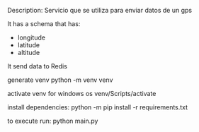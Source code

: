 
Description:
Servicio que se utiliza para enviar datos de un gps

It has a schema that has:
- longitude
- latitude
- altitude

It send data to Redis

generate venv
python -m venv venv

activate venv for windows os
venv/Scripts/activate

install dependencies:
python -m pip install -r requirements.txt

to execute run:
python main.py